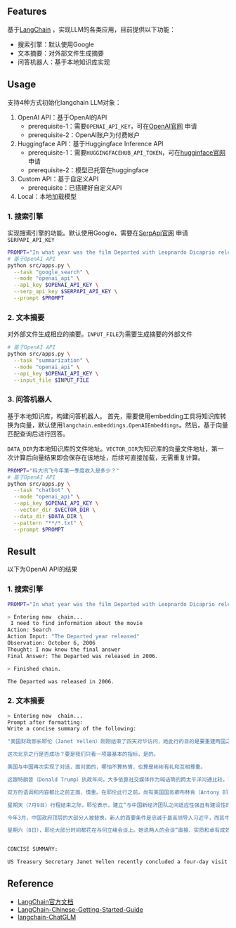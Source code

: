 ## Features

基于[LangChain](https://github.com/hwchase17/langchain) ，实现LLM的各类应用，目前提供以下功能：

- 搜索引擎：默认使用Google
- 文本摘要：对外部文件生成摘要
- 问答机器人：基于本地知识库实现

## Usage
支持4种方式初始化langchain LLM对象：
1. OpenAI API：基于OpenAI的API
   - prerequisite-1：需要```OPENAI_API_KEY```，可在[OpenAI官网](https://platform.openai.com/account/api-keys) 申请
   - prerequisite-2：OpenAI账户为付费帐户
2. Huggingface API：基于Huggingface Inference API
   - prerequisite-1：需要```HUGGINGFACEHUB_API_TOKEN```，可在[hugginface官网](https://huggingface.co/settings/tokens) 申请
   - prerequisite-2：模型已托管在huggingface
3. Custom API：基于自定义API
   - prerequisite：已搭建好自定义API
4. Local：本地加载模型

### 1. 搜索引擎
实现搜索引擎的功能。默认使用Google，需要在[SerpApi官网](https://serpapi.com/) 申请```SERPAPI_API_KEY```
```bash
PROMPT="In what year was the film Departed with Leopnardo Dicaprio released?"
# 基于OpenAI API
python src/apps.py \
  --task "google_search" \
  --mode "openai_api" \
  --api_key $OPENAI_API_KEY \
  --serp_api_key $SERPAPI_API_KEY \
  --prompt $PROMPT
```

### 2. 文本摘要
对外部文件生成相应的摘要。```INPUT_FILE```为需要生成摘要的外部文件
```bash
# 基于OpenAI API
python src/apps.py \
  --task "summarization" \
  --mode "openai_api" \
  --api_key $OPENAI_API_KEY \
  --input_file $INPUT_FILE
```

### 3. 问答机器人
基于本地知识库，构建问答机器人。 首先，需要使用embedding工具将知识库转换为向量，默认使用```langchain.embeddings.OpenAIEmbeddings```。然后，基于向量匹配查询后进行回答。

```DATA_DIR```为本地知识库的文件地址。```VECTOR_DIR```为知识库的向量文件地址，第一次计算后向量结果即会保存在该地址，后续可直接加载，无需重复计算。
```bash
PROMPT="科大讯飞今年第一季度收入是多少？"
# 基于OpenAI API
python src/apps.py \
  --task "chatbot" \
  --mode "openai_api" \
  --api_key $OPENAI_API_KEY \
  --vector_dir $VECTOR_DIR \
  --data_dir $DATA_DIR \
  --pattern "**/*.txt" \
  --prompt $PROMPT
```

## Result
以下为OpenAI API的结果
### 1. 搜索引擎
```bash
PROMPT="In what year was the film Departed with Leopnardo Dicaprio released?"
```
```bash
> Entering new  chain...
 I need to find information about the movie
Action: Search
Action Input: "The Departed year released"
Observation: October 6, 2006
Thought: I now know the final answer
Final Answer: The Departed was released in 2006.

> Finished chain.

The Departed was released in 2006.
```

### 2. 文本摘要
```bash
> Entering new  chain...
Prompt after formatting:
Write a concise summary of the following:

"美国财政部长耶伦（Janet Yellen）刚刚结束了四天对华访问，她此行的目的是要重建两国之间的桥梁。

这次北京之行是否成功？要是我们只看一项最基本的指标，是的。

美国与中国再次实现了对话，面对面的，哪怕不算热情，也算是彬彬有礼和互相尊重。

这跟特朗普（Donald Trump）执政年间，大多依靠社交媒体作为喊话筒的跨太平洋沟通比较，可谓大相径庭。

双方的语调和内容都比之前正面、慎重。在耶伦此行之前，尚有美国国务卿布林肯（Antony Blinken）6月份那次事关重大的访问，两国当时均承诺要稳定彼此关系。

星期天（7月9日）行程结束之际，耶伦表示，建立“与中国新经济团队之间适应性强且有建设性的沟通渠道”将会有所帮助。此言不能被低估。

今年3月，中国政府顶层的大部分人被替换，新人的首要条件是忠诚于最高领导人习近平，而其中的关键人物这一正是该国新的经济事务主管官员何立峰。

星期六（8日），耶伦大部分时间都花在与何立峰会谈上。她说两人的会谈“直接、实质和卓有成效”，但同时承认双方有“显著分歧”。"


CONCISE SUMMARY:

US Treasury Secretary Janet Yellen recently concluded a four-day visit to China with the purpose of rebuilding bridges between the two countries. The talks were successful in terms of basic metrics, with polite and respectful communication between the two sides. Saturday's talks between Yellen and He Lifeng, the new economic affairs official, were described as "direct, substantive and productive" despite significant differences.
```


## Reference
- [LangChain官方文档](https://python.langchain.com/docs/get_started/introduction.html)
- [LangChain-Chinese-Getting-Started-Guide](https://github.com/liaokongVFX/LangChain-Chinese-Getting-Started-Guide/tree/main)
- [langchain-ChatGLM](https://github.com/imClumsyPanda/langchain-ChatGLM)
